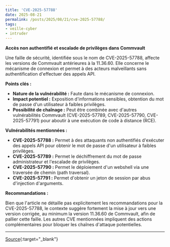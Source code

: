 ```yaml
---
title: 'CVE-2025-57788'
date: 2025-08-21
permalink: /posts/2025/08/21/cve-2025-57788/
tags:
- veille-cyber
- intruder
---
```

**Accès non authentifié et escalade de privilèges dans Commvault**

Une faille de sécurité, identifiée sous le nom de CVE-2025-57788, affecte les versions de Commvault antérieures à la 11.36.60. Elle concerne le mécanisme de connexion et permet à des acteurs malveillants sans authentification d'effectuer des appels API.

**Points clés :**

*   **Nature de la vulnérabilité :** Faute dans le mécanisme de connexion.
*   **Impact potentiel :** Exposition d'informations sensibles, obtention du mot de passe d'un utilisateur à faibles privilèges.
*   **Possibilité de chaînage :** Peut être combinée avec d'autres vulnérabilités Commvault (CVE-2025-57789, CVE-2025-57790, CVE-2025-57791) pour aboutir à une exécution de code à distance (RCE).

**Vulnérabilités mentionnées :**

*   **CVE-2025-57788 :** Permet à des attaquants non authentifiés d'exécuter des appels API pour obtenir le mot de passe d'un utilisateur à faibles privilèges.
*   **CVE-2025-57789 :** Permet le déchiffrement du mot de passe administrateur et l'escalade de privilèges.
*   **CVE-2025-57790 :** Permet le déploiement d'un webshell via une traversée de chemin (path traversal).
*   **CVE-2025-57791 :** Permet d'obtenir un jeton de session par abus d'injection d'arguments.

**Recommandations :**

Bien que l'article ne détaille pas explicitement les recommandations pour la CVE-2025-57788, le contexte suggère fortement la mise à jour vers une version corrigée, au minimum la version 11.36.60 de Commvault, afin de pallier cette faille. Les autres CVE mentionnées impliquent des actions complémentaires pour bloquer les chaînes d'attaque potentielles.

---
[Source](https://cvemon.intruder.io/cves/CVE-2025-57788){:target="_blank"}
